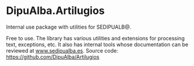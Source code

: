 # DipuAlba.Artilugios

Internal use package with utilities for SEDIPUALB@.

Free to use. The library has various utilities and extensions for processing text, exceptions, etc. It also has internal tools whose documentation can be reviewed at www.sedipualba.es.
Source code:
https://github.com/DipuAlba/Artilugios